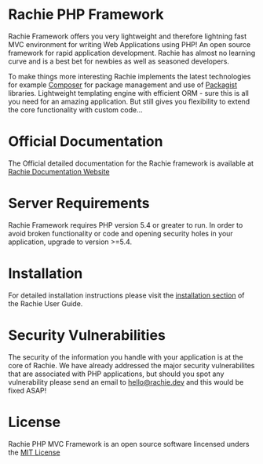 # Rachie PHP Framework

Rachie Framework offers you very lightweight and therefore lightning fast MVC environment for writing Web Applications using PHP! An open source framework for rapid application development. Rachie has almost no learning curve and is a best bet for newbies as well as seasoned developers.

To make things more interesting Rachie implements the latest technologies for example <a href="https://getcomposer.org/">Composer</a> for package management and use of <a href="https://packagist.org/">Packagist</a> libraries. Lightweight templating engine with efficient ORM - sure this is all you need for an amazing application. But still gives you flexibility to extend the core functionality with custom code...

# Official Documentation

The Official detailed documentation for the Rachie framework is available at <a href="http://rachie.dev/">Rachie Documentation Website</a>


# Server Requirements

Rachie Framework requires PHP version 5.4 or greater to run. In order to avoid broken functionality or code and opening security holes in your application, upgrade to version >=5.4.


# Installation

For detailed installation instructions please visit the <a href="http://rachie.dev/home/installation">installation section</a>  of the Rachie User Guide.

# Security Vulnerabilities

The security of the information you handle with your application is at the core of Rachie. We have already addressed the major security vulnerabilites that are associated with PHP applications, but should you spot any vulnerability please send an email to hello@rachie.dev and this would be fixed ASAP!

# License

Rachie PHP MVC Framework is an open source software lincensed unders the <a href="http://opensource.org/licenses/MIT">MIT License</a>
